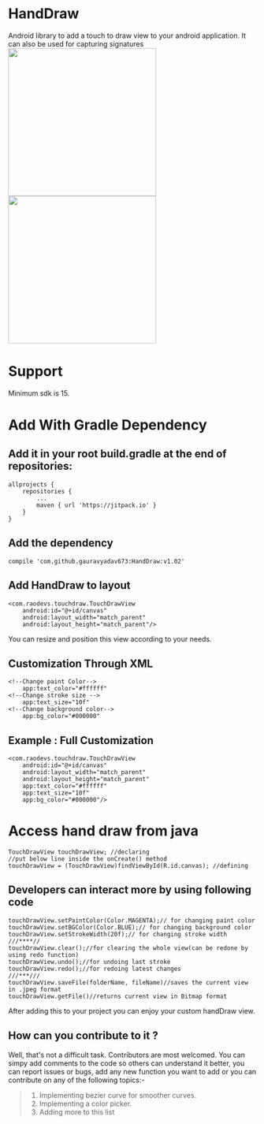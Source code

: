 # HandDraw
Android library to add a touch to draw view to your android application.
It can also be used for capturing signatures
<img src="https://user-images.githubusercontent.com/22410153/31006432-46943664-a51a-11e7-8aae-9ae61f0f9ac6.png" width="300" height=auto>
<img src="https://user-images.githubusercontent.com/22410153/31006480-6e73f098-a51a-11e7-8d90-763256f3088c.png" width="300" height=auto/>


# Support
Minimum sdk is 15.
# Add With Gradle Dependency
## Add it in your root build.gradle at the end of repositories:
	allprojects {
		repositories {
			...
			maven { url 'https://jitpack.io' }
		}
	}
## Add the dependency
    compile 'com.github.gauravyadav673:HandDraw:v1.02'
    
## Add HandDraw to layout
    <com.raodevs.touchdraw.TouchDrawView
        android:id="@+id/canvas"
        android:layout_width="match_parent"
        android:layout_height="match_parent"/>
You can resize and position this view according to your needs.
## Customization Through XML
    <!--Change paint Color-->
        app:text_color="#ffffff"
    <!--Change stroke size -->
        app:text_size="10f"
    <!--Change background color-->
        app:bg_color="#000000"
## Example : Full Customization
    <com.raodevs.touchdraw.TouchDrawView
        android:id="@+id/canvas"
        android:layout_width="match_parent"
        android:layout_height="match_parent"
        app:text_color="#ffffff"
        app:text_size="10f"
        app:bg_color="#000000"/>
        
# Access hand draw from java
    TouchDrawView touchDrawView; //declaring
    //put below line inside the onCreate() method
    touchDrawView = (TouchDrawView)findViewById(R.id.canvas); //defining
    
## Developers can interact more by using following code
    touchDrawView.setPaintColor(Color.MAGENTA);// for changing paint color
    touchDrawView.setBGColor(Color.BLUE);// for changing background color
    touchDrawView.setStrokeWidth(20f);// for changing stroke width
	///****//
	touchDrawView.clear();//for clearing the whole view(can be redone by using redo function)
    touchDrawView.undo();//for undoing last stroke
	touchDrawView.redo();//for redoing latest changes
	///***///
	touchDrawView.saveFile(folderName, fileName)//saves the current view in .jpeg format
	touchDrawView.getFile()//returns current view in Bitmap format
After adding this to your project you can enjoy your custom handDraw view.

## How can you contribute to it ?
Well, that's not a difficult task. Contributors are most welcomed. You can simpy add comments to the code so others can understand it better, you can report issues or bugs, add any new function you want to add or you can contribute on any of the following topics:-  
> 1) Implementing bezier curve for smoother curves.  
> 2) Implementing a color picker.   
> 3) Adding more to this list
	
